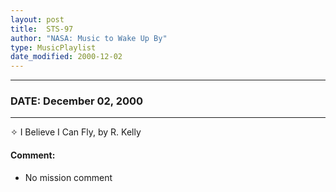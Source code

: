 ```yaml
---
layout: post
title:  STS-97
author: "NASA: Music to Wake Up By"
type: MusicPlaylist
date_modified: 2000-12-02
---
```


----
### DATE: December 02, 2000
----
✧ I Believe I Can Fly, by R. Kelly

#### Comment:
* No mission comment

